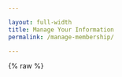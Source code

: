 ```yaml
---

layout: full-width
title: Manage Your Information
permalink: /manage-membership/

---
```


<style>
[v-cloak] {display: none}

#manage-membership-app input:focus, #manage-membership-app select:focus {
  outline: none;
}

.form-container {
  margin: 40px 0px;
  max-width: 100%;
}

.error-text {
  color: #ff0000;
  font-size: 75%;
  margin-top: 4px !important;
}

.form-container input {
  width: 100%;
  border: 1px solid #000000;
  padding: 8px;
}

.submit-button {
  border: 0;
  padding: 16px;
  font-weight: bold;
  color: #ffffff;
  background-color: #233e81;
  text-transform: uppercase;
  font-size: 110%;
}

.danger-button {
  background-color: #dc3545;
}

input[type='radio'] {
  margin-right: 16px;
  margin-top: 8px;
  margin-bottom: 8px;
}

@media (min-width: 768px) {
  .form-container {
    max-width: 70%;
  }
}
</style>

{% raw %}
<div id="manage-membership-app" style="margin: 0px;" v-cloak>

  <div class="col-sidebar">
    <div class="main-wrapper" style="padding: 0px;">
      <div>

      <h1>Manage Your Information</h1>

      <div v-if="state === 'unsubmitted'">
        <p>If you have an existing OWASP membership or recurring gift, enter your address (case sensitive) below and you will receive an email response that includes an URL which you can visit to update your billing information.</p>
        <form v-on:submit.prevent="handleSubmit" class="form-container">
        <div class="error-text" style="font-size: 90%; margin-bottom: 16px" id="error-message" v-if="Object.keys(errors).length">
          Please correct the errors below before proceeding.
        </div>
        <div style="margin-bottom: 18px;">
        <input type="text" v-model="email" v-on:input="updateErrors" aria-label="Email Address"
        placeholder="Email Address (case sensitive)" />
        <div class="error-text" v-if="errors.email">
        {{ errors.email[0] }}
        </div>
        </div>
        <div>
        <button type="submit" class="submit-button" v-bind:disabled="loading">Request Account Information</button>
        </div>
        </form>
      </div>
      <div v-else-if="state === 'submitted'">
        <p>Thanks! We just sent you an email with instructions for how to update
        your membership or payment information. The internet is fast but sometimes our bots are slow. Please wait 5-10 minutes for your email. If you don't receive one, please check your SPAM folder as well. If all else fails, you likely used an email address we didn't find in our system.</p>
      </div>
      <div style="display: flex;" v-else-if="state === 'hastoken'">
        <div v-if="loadingUserData">
          <h2>Loading Billing Information...</h2>
        </div>
        <div v-else>
          <div v-if="userData.membership" style="margin-bottom: 20px;">
            <div>
              <strong>Membership Type:</strong> {{ userData.membership.membership_name }}
            </div>
            <div v-if="userData.membership.membership_end">
              <strong>Membership {{ userData.membership.membership_recurring ? 'Automatically Renews On' : 'Ends On' }}:</strong> {{ userData.membership.membership_end }}
            </div>
          </div>
          <div v-if="memberships.length > 0" style="margin-bottom: 40px;">
            <h3>Manage Membership</h3>
            <div v-for="membership in memberships">
              <div><strong>{{ membership.subscription_name }}</strong></div>
              <div>{{ membership.card.brand }} ending in {{ membership.card.last_4 }}</div>
              <div>Next Billing Date: {{ membership.next_billing_date }}</div>
              <div style="margin-right: 18px; display: inline-block;">
                <button class="submit-button" v-on:click="redirectToStripe(membership.checkout_session)">Update Payment Information</button>
              </div>
              <div style="display: inline-block;">
                <button class="submit-button danger-button" v-on:click="doCancellation(membership.checkout_session)">{{ pendingCancellation === membership.checkout_session ? 'Are you sure?' : 'Cancel Recurring' }}</button>
              </div>
            </div>
          </div>
          <div v-if="donations.length > 0">
            <h3>Manage Recurring Donations</h3>
            <div v-for="donation in donations">
              <div><strong>{{ donation.subscription_name }}</strong></div>
              <div>{{ donation.card.brand }} ending in {{ donation.card.last_4 }}</div>
              <div>Next Billing Date: {{ donation.next_billing_date }}</div>
              <div style="margin-right: 18px; display: inline-block;">
                <button class="submit-button" v-on:click="redirectToStripe(donation.checkout_session)">Update Payment Information</button>
              </div>
              <div style="display: inline-block;">
                <button class="submit-button danger-button" v-on:click="doCancellation(donation.checkout_session)">{{ pendingCancellation === donation.checkout_session ? 'Are you sure?' : 'Cancel Recurring' }}</button>
              </div>
            </div>
          </div>
          <!--
          <div v-if="provision_email_message == true">
               Your chosen email was created.  Please check your email address on file for a link to set your password.
          </div>
          <div id='email-section' v-if="userData.emaillist.length > 0">
            <hr>
            <h3>Provision Your OWASP Email</h3>
            <div v-if="userData.emaillist.length > 1">
              Choose one from the list below:<br>
              (If you already have an OWASP email, please do not provision another)
              <hr>
            </div>
            <div v-for="error in errors">
              <label class='error-text' id='provision-error'>{{error[0]}}</label>
            </div>
            <div v-for="email in userData.emaillist">
              <div style="display: inline-block;">
                <input type='radio' :id='chosen_email' v-model='chosen_email' :value='email'>&nbsp;&nbsp;{{email}}
              </div>
              
            </div>
            <div style='margin-top: 20px;'>
              <button class="submit-button" v-on:click="redirectToAzure()">Provision</button>
            </div>
          </div>
          -->
        </div>
      </div>

      </div>
      <aside class="sidebar" role="complementary">
        <!-- reserved for future use -->
      </aside>
    </div>
  </div>

</div>
{% endraw %}

<script src="https://js.stripe.com/v3"></script>
<script src="https://unpkg.com/vue"></script>
<script src="https://unpkg.com/axios/dist/axios.min.js"></script>
<script src="https://cdnjs.cloudflare.com/ajax/libs/lodash.js/4.17.15/lodash.min.js"></script>

<script>
var stripe = Stripe('pk_live_mw0B2kiXQTFkD44liAEI03oT00S5AGfSV3');
window.addEventListener('load', function () {
  new Vue({
    el: '#manage-membership-app',
    data: {
      email: null,
      errors: {},
      loading: false,
      token: null,
      state: 'unsubmitted',
      userData: {
        subscriptions: [],
        emaillist: []
      },
      loadingUserData: true,
      pendingCancellation: null,
      chosen_email: '',
      provision_email_message: false
    },
    created: function () {
      const queryParams = new URLSearchParams(window.location.search);
      if (queryParams.has('token')) {
        this.token = queryParams.get('token');
        this.state = 'hastoken';
        this.getMemberInfo();
      }
    },
    computed: {
      memberships: function () {
        return _.filter(_.get(this.userData, 'subscriptions', []), { type: 'membership' });
      },
      donations: function () {
        return _.filter(_.get(this.userData, 'subscriptions', []), { type: 'donation' });
      }
    },
    methods: {
      handleSubmit: function () {
        this.loading = true;
        this.validateForm();

        if (Object.keys(this.errors).length > 0) {
          this.loading = false;
          this.$nextTick(function () {
            document.getElementById('error-message').scrollIntoView();
          });
        } else {
          let vm = this;
          const postData = {
            checkout_type: 'manage_membership',
            email: vm.email
          };
          axios.post('https://owaspadmin.azurewebsites.net/api/CreateCheckoutSession?code=ulMNYVfgzBytI1adat1lS6MQ3NabtwKE4IgCJ8yKuhvbFoQh6nOYaw==', postData)
            .then(function (response) {
              vm.state = 'submitted';
            })
            .catch(function (error) {
              vm.errors = error.response.data.errors
              vm.$nextTick(function () {
                document.getElementById('error-message').scrollIntoView();
              })
            })
            .finally(function () {
              vm.loading = false
            })
        }
      },
      validateForm: function () {
        let errors = {};
        if (!/^[^\s@]+@[^\s@]+\.[^\s@]+$/.test(this.email)) {
          errors.email = ['Please enter a valid email address'];
        }

        this.errors = errors;
      },
      updateErrors: function () {
        if (Object.keys(this.errors).length > 0) {
          this.validateForm();
        }
      },
      getMemberInfo: function () {
        let vm = this;
        const postData = {
          token: this.token,
          action: 'info'
        };
        axios.post('https://owaspadmin.azurewebsites.net/api/billingmanagement?code=WDLIYfCkkBzaaanneE6Yzr3mld/GNnDIHVIoUo0XPvLae3AU2lfMAA==', postData)
          .then(function (response) {
            vm.userData = response.data.data;
            vm.loadingUserData = false;
          });
      },
      redirectToAzure: function () {
        let vm = this;
        if(vm.chosen_email == '')
        {
          let errors = {};
          errors.chosen_email = ['Please choose an email address.'];
          this.errors = errors;
          vm.$nextTick(function () {
                document.getElementById('provision-error').scrollIntoView();
              })
          return;
        }
        const postData = {
          token: this.token,
          email: vm.chosen_email
        };
        
        
        axios.post('https://owaspadmin.azurewebsites.net/api/provisionemail?code=KpGlIqooyYW3GYEHuYTYzRmwSiVbeGQ4xRRarY7UWhBLwoRASFVn3g==', postData)
          .then(function (response) {
                vm.userData.emaillist = []
                vm.provision_email_message = true
          }).catch(function (error) {
              vm.errors = error
            });
      },
      redirectToStripe: function (sessionId) {
        stripe.redirectToCheckout({
          sessionId: sessionId
        }).then(function (result) {

        }); 
      },
      doCancellation: function (sessionId) {
        if (this.pendingCancellation && this.pendingCancellation === sessionId) {
          let vm = this;
          const postData = {
            token: sessionId
          };
          axios.post('https://owaspadmin.azurewebsites.net/api/CancelSubscription?code=Wo2wqKKpOMZP0LycmMGWLl3z8wGqK0BoIPRL/3At9W31ZnHZSRn8xw==', postData)
            .then(function (response) {
              vm.loadingUserData = true;
              vm.getMemberInfo();
            }).finally(function () {
              vm.pendingCancellation = null;
            })
        } else {
          this.pendingCancellation = sessionId;
        }
      },
    }
  })
}, false)
</script>

Having membership problems? <a href="https://owasporg.atlassian.net/servicedesk/customer/portal/7/group/18/create/72" target="_blank" rel="noopener">Submit a Ticket</a>.
